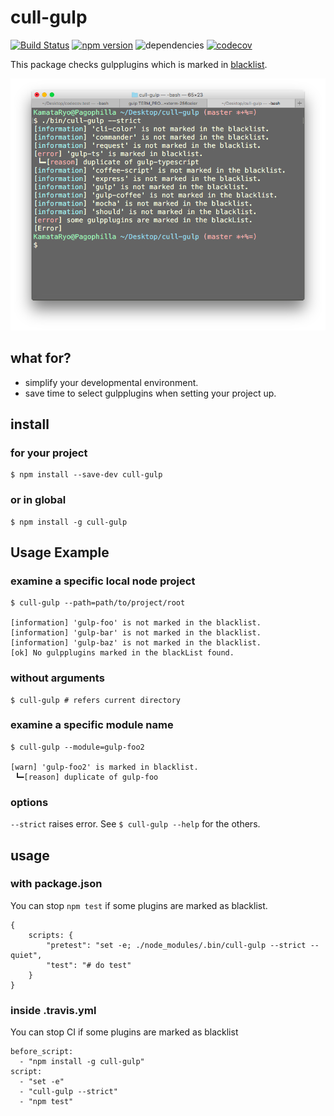 # cull-gulp

[![Build Status](https://travis-ci.org/KamataRyo/cull-gulp.svg?branch=master)](https://travis-ci.org/KamataRyo/cull-gulp)
[![npm version](https://badge.fury.io/js/cull-gulp.svg)](https://badge.fury.io/js/cull-gulp)
![dependencies](https://david-dm.org/KamataRyo/cull-gulp.svg)
[![codecov](https://codecov.io/gh/KamataRyo/cull-gulp/branch/master/graph/badge.svg)](https://codecov.io/gh/KamataRyo/cull-gulp)

This package checks gulpplugins which is marked in [blacklist](http://gulpjs.com/plugins/blackList.json).

![screenshot](./assets/screenshot-01.png)



## what for?

- simplify your developmental environment.
- save time to select gulpplugins when setting your project up.

## install

### for your project

```
$ npm install --save-dev cull-gulp
```

### or in global

```
$ npm install -g cull-gulp
```

## Usage Example

### examine a specific local node project

```
$ cull-gulp --path=path/to/project/root

[information] 'gulp-foo' is not marked in the blacklist.
[information] 'gulp-bar' is not marked in the blacklist.
[information] 'gulp-baz' is not marked in the blacklist.
[ok] No gulpplugins marked in the blackList found.
```

### without arguments

```
$ cull-gulp # refers current directory
```

### examine a specific module name

```
$ cull-gulp --module=gulp-foo2

[warn] 'gulp-foo2' is marked in blacklist.
 ┗━[reason] duplicate of gulp-foo
```

### options

`--strict` raises error.
See `$ cull-gulp --help` for the others.

## usage

### with package.json

You can stop `npm test` if some plugins are marked as blacklist.

```
{
    scripts: {
        "pretest": "set -e; ./node_modules/.bin/cull-gulp --strict --quiet",
        "test": "# do test"
    }
}
```

### inside .travis.yml

You can stop CI if some plugins are marked as blacklist

```
before_script:
  - "npm install -g cull-gulp"
script:
  - "set -e"
  - "cull-gulp --strict"
  - "npm test"
```
